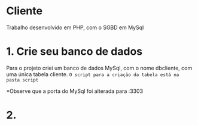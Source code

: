 # Cliente
Trabalho desenvolvido em PHP, com o SGBD em MySql


# 1. Crie seu banco de dados
Para o projeto criei um banco de dados MySql, com o nome dbcliente, com uma única tabela cliente. 
`O script para a criação da tabela está na pasta script`

*Observe que a porta do MySql foi alterada para :3303

# 2. 
